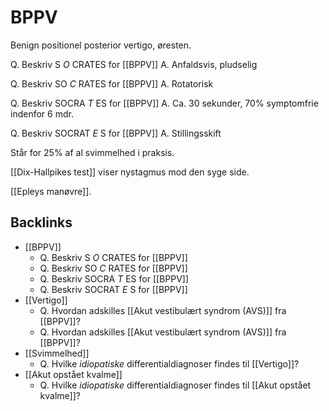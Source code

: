 # BPPV
Benign positionel posterior vertigo, øresten.

Q. Beskriv S *O* CRATES for [[BPPV]] 
A. Anfaldsvis, pludselig

Q. Beskriv SO *C* RATES for [[BPPV]] 
A. Rotatorisk

Q. Beskriv SOCRA *T* ES for [[BPPV]] 
A. Ca. 30 sekunder, 70% symptomfrie indenfor 6 mdr.

Q. Beskriv SOCRAT *E* S for [[BPPV]] 
A. Stillingsskift

Står for 25% af al svimmelhed i praksis.

[[Dix-Hallpikes test]] viser nystagmus mod den syge side.

[[Epleys manøvre]].


## Backlinks
* [[BPPV]]
	* Q. Beskriv S *O* CRATES for [[BPPV]] 
	* Q. Beskriv SO *C* RATES for [[BPPV]] 
	* Q. Beskriv SOCRA *T* ES for [[BPPV]] 
	* Q. Beskriv SOCRAT *E* S for [[BPPV]] 
* [[Vertigo]]
	* Q. Hvordan adskilles [[Akut vestibulært syndrom (AVS)]] fra [[BPPV]]?
	* Q. Hvordan adskilles [[Akut vestibulært syndrom (AVS)]] fra [[BPPV]]?
* [[Svimmelhed]]
	* Q. Hvilke *idiopatiske* differentialdiagnoser findes til [[Vertigo]]?
* [[Akut opstået kvalme]]
	* Q. Hvilke *idiopatiske* differentialdiagnoser findes til [[Akut opstået kvalme]]?

<!-- #anki/deck/Medicine #anki/tag/med/Otolarynghology -->

<!-- {BearID:75438ADB-0FB1-47FE-BA85-17165472B8F2-62757-00006F9242B18FBA} -->

